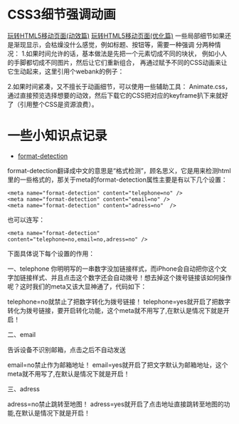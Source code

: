 # CSS3细节强调动画
[玩转HTML5移动页面(动效篇)](https://isux.tencent.com/play-with-html5-animate.html)
[玩转HTML5移动页面(优化篇)](https://isux.tencent.com/play-with-html5-optimize.html)
一些局部细节如果还是渐现显示，会枯燥没什么感觉，例如标题、按钮等，需要一种强调
分两种情况：
1.如果时间允许的话，基本做法是先把一个元素切成不同的块状，
例如小人的手脚都切成不同图片，然后让它们重新组合，
再通过赋予不同的CSS动画来让它生动起来，这里引用个webank的例子：

2.如果时间紧凑，又不擅长于动画细节，可以使用一些辅助工具：
Animate.css，通过直接预览选择想要的动效，然后下载它的CSS把对应的keyframe扒下来就好了（引用整个CSS是资源浪费）。


# 一些小知识点记录

- [format-detection](http://www.cnblogs.com/dtdxrk/p/4301686.html)

format-detection翻译成中文的意思是“格式检测”，顾名思义，它是用来检测html里的一些格式的，那关于meta的format-detection属性主要是有以下几个设置：

```
<meta name="format-detection" content="telephone=no" />
<meta name="format-detection" content="email=no" />
<meta name="format-detection" content="adress=no"  />

```

也可以连写：

```
<meta name="format-detection" content="telephone=no,email=no,adress=no" />

```

下面具体说下每个设置的作用：
 
一、telephone
你明明写的一串数字没加链接样式，而iPhone会自动把你这个文字加链接样式、并且点击这个数字还会自动拨号！想去掉这个拨号链接该如何操作呢？这时我们的meta又该大显神通了，代码如下：

telephone=no就禁止了把数字转化为拨号链接！
telephone=yes就开启了把数字转化为拨号链接，要开启转化功能，这个meta就不用写了,在默认是情况下就是开启！

 

二、email

告诉设备不识别邮箱，点击之后不自动发送

email=no禁止作为邮箱地址！
email=yes就开启了把文字默认为邮箱地址，这个meta就不用写了,在默认是情况下就是开启！

 

三、adress

adress=no禁止跳转至地图！
adress=yes就开启了点击地址直接跳转至地图的功能,在默认是情况下就是开启！